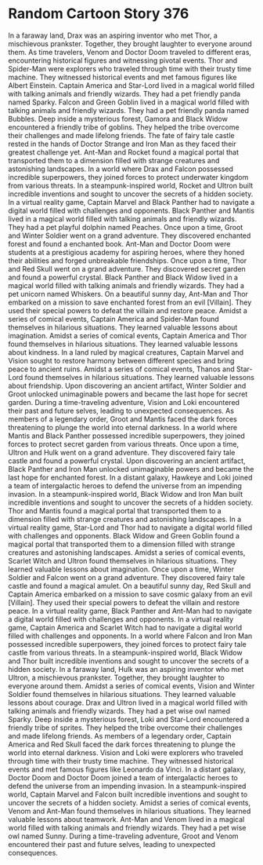 # Random Cartoon Story 376

In a faraway land, Drax was an aspiring inventor who met Thor, a mischievous prankster. Together, they brought laughter to everyone around them.
As time travelers, Venom and Doctor Doom traveled to different eras, encountering historical figures and witnessing pivotal events.
Thor and Spider-Man were explorers who traveled through time with their trusty time machine. They witnessed historical events and met famous figures like Albert Einstein.
Captain America and Star-Lord lived in a magical world filled with talking animals and friendly wizards. They had a pet friendly panda named Sparky.
Falcon and Green Goblin lived in a magical world filled with talking animals and friendly wizards. They had a pet friendly panda named Bubbles.
Deep inside a mysterious forest, Gamora and Black Widow encountered a friendly tribe of goblins. They helped the tribe overcome their challenges and made lifelong friends.
The fate of fairy tale castle rested in the hands of Doctor Strange and Iron Man as they faced their greatest challenge yet.
Ant-Man and Rocket found a magical portal that transported them to a dimension filled with strange creatures and astonishing landscapes.
In a world where Drax and Falcon possessed incredible superpowers, they joined forces to protect underwater kingdom from various threats.
In a steampunk-inspired world, Rocket and Ultron built incredible inventions and sought to uncover the secrets of a hidden society.
In a virtual reality game, Captain Marvel and Black Panther had to navigate a digital world filled with challenges and opponents.
Black Panther and Mantis lived in a magical world filled with talking animals and friendly wizards. They had a pet playful dolphin named Peaches.
Once upon a time, Groot and Winter Soldier went on a grand adventure. They discovered enchanted forest and found a enchanted book.
Ant-Man and Doctor Doom were students at a prestigious academy for aspiring heroes, where they honed their abilities and forged unbreakable friendships.
Once upon a time, Thor and Red Skull went on a grand adventure. They discovered secret garden and found a powerful crystal.
Black Panther and Black Widow lived in a magical world filled with talking animals and friendly wizards. They had a pet unicorn named Whiskers.
On a beautiful sunny day, Ant-Man and Thor embarked on a mission to save enchanted forest from an evil [Villain]. They used their special powers to defeat the villain and restore peace.
Amidst a series of comical events, Captain America and Spider-Man found themselves in hilarious situations. They learned valuable lessons about imagination.
Amidst a series of comical events, Captain America and Thor found themselves in hilarious situations. They learned valuable lessons about kindness.
In a land ruled by magical creatures, Captain Marvel and Vision sought to restore harmony between different species and bring peace to ancient ruins.
Amidst a series of comical events, Thanos and Star-Lord found themselves in hilarious situations. They learned valuable lessons about friendship.
Upon discovering an ancient artifact, Winter Soldier and Groot unlocked unimaginable powers and became the last hope for secret garden.
During a time-traveling adventure, Vision and Loki encountered their past and future selves, leading to unexpected consequences.
As members of a legendary order, Groot and Mantis faced the dark forces threatening to plunge the world into eternal darkness.
In a world where Mantis and Black Panther possessed incredible superpowers, they joined forces to protect secret garden from various threats.
Once upon a time, Ultron and Hulk went on a grand adventure. They discovered fairy tale castle and found a powerful crystal.
Upon discovering an ancient artifact, Black Panther and Iron Man unlocked unimaginable powers and became the last hope for enchanted forest.
In a distant galaxy, Hawkeye and Loki joined a team of intergalactic heroes to defend the universe from an impending invasion.
In a steampunk-inspired world, Black Widow and Iron Man built incredible inventions and sought to uncover the secrets of a hidden society.
Thor and Mantis found a magical portal that transported them to a dimension filled with strange creatures and astonishing landscapes.
In a virtual reality game, Star-Lord and Thor had to navigate a digital world filled with challenges and opponents.
Black Widow and Green Goblin found a magical portal that transported them to a dimension filled with strange creatures and astonishing landscapes.
Amidst a series of comical events, Scarlet Witch and Ultron found themselves in hilarious situations. They learned valuable lessons about imagination.
Once upon a time, Winter Soldier and Falcon went on a grand adventure. They discovered fairy tale castle and found a magical amulet.
On a beautiful sunny day, Red Skull and Captain America embarked on a mission to save cosmic galaxy from an evil [Villain]. They used their special powers to defeat the villain and restore peace.
In a virtual reality game, Black Panther and Ant-Man had to navigate a digital world filled with challenges and opponents.
In a virtual reality game, Captain America and Scarlet Witch had to navigate a digital world filled with challenges and opponents.
In a world where Falcon and Iron Man possessed incredible superpowers, they joined forces to protect fairy tale castle from various threats.
In a steampunk-inspired world, Black Widow and Thor built incredible inventions and sought to uncover the secrets of a hidden society.
In a faraway land, Hulk was an aspiring inventor who met Ultron, a mischievous prankster. Together, they brought laughter to everyone around them.
Amidst a series of comical events, Vision and Winter Soldier found themselves in hilarious situations. They learned valuable lessons about courage.
Drax and Ultron lived in a magical world filled with talking animals and friendly wizards. They had a pet wise owl named Sparky.
Deep inside a mysterious forest, Loki and Star-Lord encountered a friendly tribe of sprites. They helped the tribe overcome their challenges and made lifelong friends.
As members of a legendary order, Captain America and Red Skull faced the dark forces threatening to plunge the world into eternal darkness.
Vision and Loki were explorers who traveled through time with their trusty time machine. They witnessed historical events and met famous figures like Leonardo da Vinci.
In a distant galaxy, Doctor Doom and Doctor Doom joined a team of intergalactic heroes to defend the universe from an impending invasion.
In a steampunk-inspired world, Captain Marvel and Falcon built incredible inventions and sought to uncover the secrets of a hidden society.
Amidst a series of comical events, Venom and Ant-Man found themselves in hilarious situations. They learned valuable lessons about teamwork.
Ant-Man and Venom lived in a magical world filled with talking animals and friendly wizards. They had a pet wise owl named Sunny.
During a time-traveling adventure, Groot and Venom encountered their past and future selves, leading to unexpected consequences.